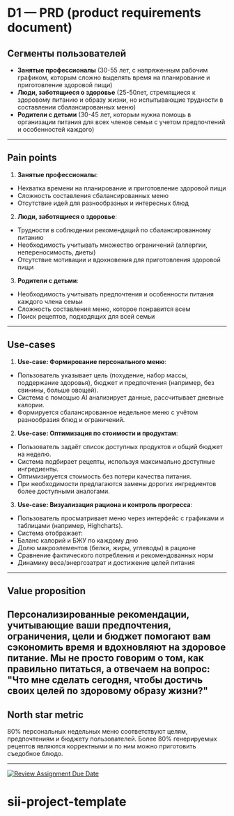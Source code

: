 # D1 — PRD (product requirements document)

## Сегменты пользователей

- **Занятые профессионалы** (30-55 лет, с напряженным рабочим графиком, которым сложно выделять время на планирование и приготовление здоровой пищи)
- **Люди, заботящиеся о здоровье** (25-50лет, стремящиеся к здоровому питанию и образу жизни, но испытывающие трудности в составлении сбалансированных меню)
- **Родители с детьми** (30-45 лет, которым нужна помощь в организации питания для всех членов семьи с учетом предпочтений и особенностей каждого)

---

## Pain points
1. **Занятые профессионалы**:
-	Нехватка времени на планирование и приготовление здоровой пищи
-	Сложность составления сбалансированных меню
-	Отсутствие идей для разнообразных и интересных блюд
2. **Люди, заботящиеся о здоровье**:
-	Трудности в соблюдении рекомендаций по сбалансированному питанию
-	Необходимость учитывать множество ограничений (аллергии, непереносимость, диеты)
-	Отсутствие мотивации и вдохновения для приготовления здоровой пищи
3. **Родители с детьми**:
-	Необходимость учитывать предпочтения и особенности питания каждого члена семьи
-	Сложность составления меню, которое понравится всем
-	Поиск рецептов, подходящих для всей семьи

---

## Use-cases
   1.	**Use-case: Формирование персонального меню**:
-   Пользователь указывает цель (похудение, набор массы, поддержание здоровья), бюджет и предпочтения (например, без свинины, больше овощей).
-   Система с помощью AI анализирует данные, рассчитывает дневные калории.
-   Формируется сбалансированное недельное меню с учётом разнообразия блюд и ограничений.
   2. **Use-case: Оптимизация по стоимости и продуктам**:
-   Пользователь задаёт список доступных продуктов и общий бюджет на неделю.
-   Система подбирает рецепты, используя максимально доступные ингредиенты.
-   Оптимизируется стоимость без потери качества питания.
-   При необходимости предлагаются замены дорогих ингредиентов более доступными аналогами.
   3. **Use-case: Визуализация рациона и контроль прогресса**:
-   Пользователь просматривает меню через интерфейс с графиками и таблицами (например, Highcharts).
-   Система отображает:
-   Баланс калорий и БЖУ по каждому дню
-   Долю макроэлементов (белки, жиры, углеводы) в рационе
-   Сравнение фактического потребления и рекомендованных норм
-   Динамику веса/энергозатрат и достижение целей питания

---

## Value proposition

Персонализированные рекомендации, учитывающие ваши предпочтения, ограничения, цели и бюджет помогают вам сэкономить время и вдохновляют на здоровое питание. Мы не просто говорим о том, как правильно питаться, а отвечаем на вопрос: "Что мне сделать сегодня, чтобы достичь своих целей по здоровому образу жизни?"
---

## North star metric

80% персональных недельных меню соответствуют целям, предпочтениям и бюджету пользователей. Более 80% генерируемых рецептов являются корректными и по ним можно приготовить съедобное блюдо.

---

[![Review Assignment Due Date](https://classroom.github.com/assets/deadline-readme-button-22041afd0340ce965d47ae6ef1cefeee28c7c493a6346c4f15d667ab976d596c.svg)](https://classroom.github.com/a/P3ZvldYO)
# sii-project-template
